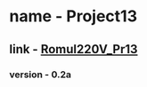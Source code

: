 # name - Project13
## link - [Romul220V_Pr13](https://github.com/Romul220V/Project12/ "press the mouse button. left one.")
### version - 0.2a
